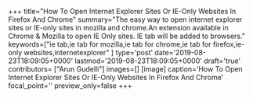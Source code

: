 +++
title="How To Open Internet Explorer Sites Or IE-Only Websites In Firefox And Chrome"
summary="The easy way to open internet explorer sites or IE-only sites in mozilla and chrome.An extension available in Chrome & Mozilla to open IE Only sites. IE tab will be added to browsers."
keywords=["ie tab,ie tab for mozilla,ie tab for chrome,ie tab for firefox,ie-only websites,internetexplorer"
]
type='post'
date='2019-08-23T18:09:05+0000'
lastmod='2019-08-23T18:09:05+0000'
draft='true'
contributors= ["Arun Gudelli"]
images=[]
[image]
caption='How To Open Internet Explorer Sites Or IE-Only Websites In Firefox And Chrome'
focal_point=''
preview_only=false
+++


















